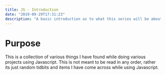 ```yaml
---
title: JS - Introduction
date: "2019-09-29T17:31:23"
description: "A basic introduction as to what this series will be about"
---
```


# Purpose

This is a collection of various things I have found while doing various projects
using Javascript. This is not meant to be read in any order, rather its just random
tidbits and items I have come across while using Javascript.
